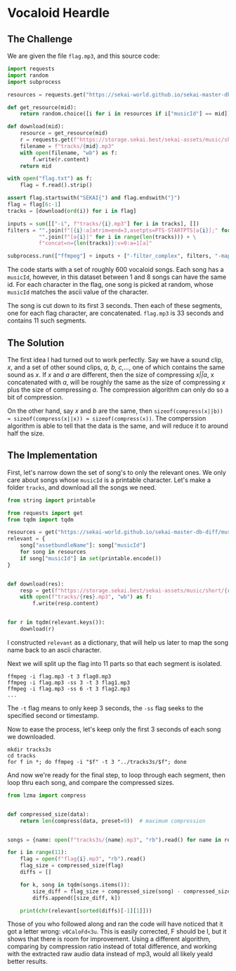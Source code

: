 # Vocaloid Heardle

## The Challenge
We are given the file `flag.mp3`, and this source code:
```python
import requests
import random
import subprocess

resources = requests.get("https://sekai-world.github.io/sekai-master-db-diff/musicVocals.json").json()

def get_resource(mid):
    return random.choice([i for i in resources if i["musicId"] == mid])["assetbundleName"]

def download(mid):
    resource = get_resource(mid)
    r = requests.get(f"https://storage.sekai.best/sekai-assets/music/short/{resource}_rip/{resource}_short.mp3")
    filename = f"tracks/{mid}.mp3"
    with open(filename, "wb") as f:
        f.write(r.content)
    return mid

with open("flag.txt") as f:
    flag = f.read().strip()

assert flag.startswith("SEKAI{") and flag.endswith("}")
flag = flag[6:-1]
tracks = [download(ord(i)) for i in flag]

inputs = sum([["-i", f"tracks/{i}.mp3"] for i in tracks], [])
filters = "".join(f"[{i}:a]atrim=end=3,asetpts=PTS-STARTPTS[a{i}];" for i in range(len(tracks))) + \
          "".join(f"[a{i}]" for i in range(len(tracks))) + \
          f"concat=n={len(tracks)}:v=0:a=1[a]"

subprocess.run(["ffmpeg"] + inputs + ["-filter_complex", filters, "-map", "[a]", "flag.mp3"])
```
The code starts with a set of roughly 600 vocaloid songs.
Each song has a `musicId`, however, in this dataset between 1 and 8 songs can have the same id.
For each character in the flag, one song is picked at random, whose `musicId` matches the ascii value of the character.

The song is cut down to its first 3 seconds.
Then each of these segments, one for each flag character, are concatenated.
`flag.mp3` is 33 seconds and contains 11 such segments.


## The Solution

The first idea I had turned out to work perfectly.
Say we have a sound clip, _x_, and a set of other sound clips, _a, b, c,..._, one of which contains the same sound as _x_.
If _x_ and _a_ are different, then the size of compressing _x||a_, x concatenated with _a_, will be roughly the same as the size of compressing _x_ plus the size of compressing _a_.
The compression algorithm can only do so a bit of compression.


On the other hand, say _x_ and _b_ are the same, then `sizeof(compress(x||b)) ≈ sizeof(compress(x||x)) ≈ sizeof(compress(x))`.
The comperssion algorithm is able to tell that the data is the same, and will reduce it to around half the size.

## The Implementation

First, let's narrow down the set of song's to only the relevant ones.
We only care about songs whose `musicId` is a printable character.
Let's make a folder `tracks`, and download all the songs we need.
```python
from string import printable

from requests import get
from tqdm import tqdm

resources = get("https://sekai-world.github.io/sekai-master-db-diff/musicVocals.json").json()
relevant = {
    song["assetbundleName"]: song["musicId"]
    for song in resources
    if song["musicId"] in set(printable.encode())
}


def download(res):
    resp = get(f"https://storage.sekai.best/sekai-assets/music/short/{res}_rip/{res}_short.mp3")
    with open(f"tracks/{res}.mp3", "wb") as f:
        f.write(resp.content)


for r in tqdm(relevant.keys()):
    download(r)
```

I constructed `relevant` as a dictionary, that will help us later to map the song name back to an ascii character.

Next we will split up the flag into 11 parts so that each segment is isolated.

```
ffmpeg -i flag.mp3 -t 3 flag0.mp3
ffmpeg -i flag.mp3 -ss 3 -t 3 flag1.mp3
ffmpeg -i flag.mp3 -ss 6 -t 3 flag2.mp3
...
```

The `-t` flag means to only keep 3 seconds, the `-ss` flag seeks to the specified second or timestamp.

Now to ease the process, let's keep only the first 3 seconds of each song we downloaded.

```
mkdir tracks3s
cd tracks
for f in *; do ffmpeg -i "$f" -t 3 "../tracks3s/$f"; done
```

And now we're ready for the final step, to loop through each segment, then loop thru each song, and compare the compressed sizes.

```python
from lzma import compress


def compressed_size(data):
    return len(compress(data, preset=9))  # maximum compression


songs = {name: open(f"tracks3s/{name}.mp3", "rb").read() for name in relevant.keys()}

for i in range(11):
    flag = open(f"flag{i}.mp3", "rb").read()
    flag_size = compressed_size(flag)
    diffs = []

    for k, song in tqdm(songs.items()):
        size_diff = flag_size + compressed_size(song) - compressed_size(song + flag)
        diffs.append([size_diff, k])

    print(chr(relevant[sorted(diffs)[-1][1]]))
```
Those of you who followed along and ran the code will have noticed that it got a letter wrong: `v0CaloFd<3u`.
This is easily corrected, F should be I, but it shows that there is room for improvement.
Using a different algorithm, comparing by compression ratio instead of total difference, and working with the extracted raw audio data instead of mp3, would all likely yeald better results.


